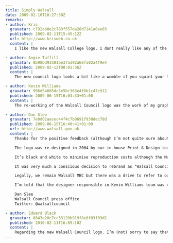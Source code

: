 ```yaml
---
title: Simply Walsall
date: 2009-02-10T10:27:30Z
remarks:
- author: Kris
  gravatar: c792ab0e2c783f557ea28d7141a0ee83
  published: 2009-02-11T15:45:12Z
  url: http://www.krisweb.co.uk
  content: |
    I like the new Walsall College logo. I dont really like any of the Council logos, but thats just my unprofessional design opinion.

- author: Angie Tuffill
  gravatar: 8b98bd93501ae37ad92a66fa02a4f9e4
  published: 2009-02-12T08:01:36Z
  content: |
    The new council logo looks a bit like a womble if you squint your left eye! I like it!

- author: Kevin Williams
  gravatar: 996d54605dc5e5bc363e4f6b1c47c912
  published: 2009-06-15T16:03:33+01:00
  content: |
    The re-working of the Walsall Council logo was the work of my graphics team in the in-house Walsall Council Print and Design Unit. We branded the council back in 2004 and continue to manage the brand development. Thanks for your kind comments.

- author: Dan Slee
  gravatar: 7e0d02aacec44f4c7b8691f938dec78d
  published: 2009-06-15T16:40:41+01:00
  url: http://www.walsall.gov.uk
  content: |
    Thanks for the positive feedback (although I’m not quite sure about the Womble reference, Angie!).

    The logo was re-designed in 2004 by our in-house Print & Design team. This was to make the logo less busy and more accessable to people.

    It’s black and white to minimise reproduction costs although the Mayor’s Office is entitled to use a version that has a colour crest.

    It was very much a conscious decision to rebrand as ‘Walsall Council’ rather than the legally accurate but its-a-mouthful-to-say-it ‘Walsall Metropolitan Borough Council.’

    Legally, we remain Walsall MBC but there was a drive to refer to ourselves as Walsall Council across all media. It’s simpler. It is, afterall, also what residents refer to us as.

    I’m told that the designer responsible in Kevin Williams team was one Steve Bagley.

    Dan Slee
    Walsall Council press office
    Twitter: @walsallcouncil

- author: Edward Black
  gravatar: 8843e20c7cc33120b919f8e0f83f09d2
  published: 2010-02-11T16:09:10Z
  content: |
    Regarding the new Walsall Council logo. I’m (not) sorry to say that it isn’t as good as its predecessor. During my thirty years in the business I’ve always found that imagination is free.
---
```

